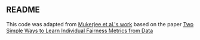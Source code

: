 ## README
This code was adapted from [Mukerjee et al.'s work](https://github.com/debarghya-mukherjee/Fair_metric_learning/tree/master) based on the paper [Two Simple Ways to Learn Individual Fairness Metrics from Data](https://arxiv.org/pdf/2006.11439)
